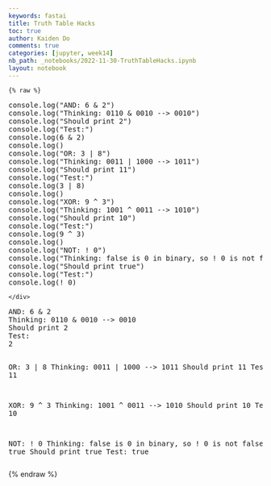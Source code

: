 ```yaml
---
keywords: fastai
title: Truth Table Hacks
toc: true
author: Kaiden Do
comments: true
categories: [jupyter, week14]
nb_path: _notebooks/2022-11-30-TruthTableHacks.ipynb
layout: notebook
---
```


<!--
#################################################
### THIS FILE WAS AUTOGENERATED! DO NOT EDIT! ###
#################################################
# file to edit: _notebooks/2022-11-30-TruthTableHacks.ipynb
-->

<div class="container" id="notebook-container">
        
    {% raw %}
    
<div class="cell border-box-sizing code_cell rendered">
<div class="input">

<div class="inner_cell">
    <div class="input_area">
<div class=" highlight hl-javascript"><pre><span></span><span class="nx">console</span><span class="p">.</span><span class="nx">log</span><span class="p">(</span><span class="s2">&quot;AND: 6 &amp; 2&quot;</span><span class="p">)</span>
<span class="nx">console</span><span class="p">.</span><span class="nx">log</span><span class="p">(</span><span class="s2">&quot;Thinking: 0110 &amp; 0010 --&gt; 0010&quot;</span><span class="p">)</span>
<span class="nx">console</span><span class="p">.</span><span class="nx">log</span><span class="p">(</span><span class="s2">&quot;Should print 2&quot;</span><span class="p">)</span>
<span class="nx">console</span><span class="p">.</span><span class="nx">log</span><span class="p">(</span><span class="s2">&quot;Test:&quot;</span><span class="p">)</span>
<span class="nx">console</span><span class="p">.</span><span class="nx">log</span><span class="p">(</span><span class="mf">6</span> <span class="o">&amp;</span> <span class="mf">2</span><span class="p">)</span>
<span class="nx">console</span><span class="p">.</span><span class="nx">log</span><span class="p">()</span>
<span class="nx">console</span><span class="p">.</span><span class="nx">log</span><span class="p">(</span><span class="s2">&quot;OR: 3 | 8&quot;</span><span class="p">)</span>
<span class="nx">console</span><span class="p">.</span><span class="nx">log</span><span class="p">(</span><span class="s2">&quot;Thinking: 0011 | 1000 --&gt; 1011&quot;</span><span class="p">)</span>
<span class="nx">console</span><span class="p">.</span><span class="nx">log</span><span class="p">(</span><span class="s2">&quot;Should print 11&quot;</span><span class="p">)</span>
<span class="nx">console</span><span class="p">.</span><span class="nx">log</span><span class="p">(</span><span class="s2">&quot;Test:&quot;</span><span class="p">)</span>
<span class="nx">console</span><span class="p">.</span><span class="nx">log</span><span class="p">(</span><span class="mf">3</span> <span class="o">|</span> <span class="mf">8</span><span class="p">)</span>
<span class="nx">console</span><span class="p">.</span><span class="nx">log</span><span class="p">()</span>
<span class="nx">console</span><span class="p">.</span><span class="nx">log</span><span class="p">(</span><span class="s2">&quot;XOR: 9 ^ 3&quot;</span><span class="p">)</span>
<span class="nx">console</span><span class="p">.</span><span class="nx">log</span><span class="p">(</span><span class="s2">&quot;Thinking: 1001 ^ 0011 --&gt; 1010&quot;</span><span class="p">)</span>
<span class="nx">console</span><span class="p">.</span><span class="nx">log</span><span class="p">(</span><span class="s2">&quot;Should print 10&quot;</span><span class="p">)</span>
<span class="nx">console</span><span class="p">.</span><span class="nx">log</span><span class="p">(</span><span class="s2">&quot;Test:&quot;</span><span class="p">)</span>
<span class="nx">console</span><span class="p">.</span><span class="nx">log</span><span class="p">(</span><span class="mf">9</span> <span class="o">^</span> <span class="mf">3</span><span class="p">)</span>
<span class="nx">console</span><span class="p">.</span><span class="nx">log</span><span class="p">()</span>
<span class="nx">console</span><span class="p">.</span><span class="nx">log</span><span class="p">(</span><span class="s2">&quot;NOT: ! 0&quot;</span><span class="p">)</span>
<span class="nx">console</span><span class="p">.</span><span class="nx">log</span><span class="p">(</span><span class="s2">&quot;Thinking: false is 0 in binary, so ! 0 is not false which is true&quot;</span><span class="p">)</span>
<span class="nx">console</span><span class="p">.</span><span class="nx">log</span><span class="p">(</span><span class="s2">&quot;Should print true&quot;</span><span class="p">)</span>
<span class="nx">console</span><span class="p">.</span><span class="nx">log</span><span class="p">(</span><span class="s2">&quot;Test:&quot;</span><span class="p">)</span>
<span class="nx">console</span><span class="p">.</span><span class="nx">log</span><span class="p">(</span><span class="o">!</span> <span class="mf">0</span><span class="p">)</span>
</pre></div>

    </div>
</div>
</div>

<div class="output_wrapper">
<div class="output">

<div class="output_area">

<div class="output_subarea output_stream output_stdout output_text">
<pre>AND: 6 &amp; 2
Thinking: 0110 &amp; 0010 --&gt; 0010
Should print 2
Test:
2

OR: 3 | 8
Thinking: 0011 | 1000 --&gt; 1011
Should print 11
Test:
11

XOR: 9 ^ 3
Thinking: 1001 ^ 0011 --&gt; 1010
Should print 10
Test:
10

NOT: ! 0
Thinking: false is 0 in binary, so ! 0 is not false which is true
Should print true
Test:
true
</pre>
</div>
</div>

</div>
</div>

</div>
    {% endraw %}

</div>
 

